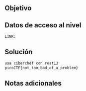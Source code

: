 ## Objetivo

## Datos de acceso al nivel
```
LINK: 

```
## Solución

```bash
usa ciberchef con roat13 
picoCTF{not_too_bad_of_a_problem}

```
## Notas adicionales
```bash


```
